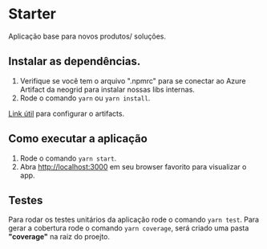 # Starter
Aplicação base para novos produtos/ soluções.

## Instalar as dependências.

1. Verifique se você tem o arquivo ".npmrc" para se conectar ao Azure Artifact da neogrid para instalar nossas libs internas.
2. Rode o comando `yarn` ou `yarn install`.

[Link útil](https://dev.azure.com/neogrid/FrontEnd-Repo/_artifacts/feed/apps-maven-release/connect/npm) para configurar o artifacts.


## Como executar a aplicação

1. Rode o comando `yarn start`.
2. Abra [http://localhost:3000](http://localhost:3000) em seu browser favorito para visualizar o app.

## Testes

Para rodar os testes unitários da aplicação rode o comando `yarn test`. Para gerar a cobertura rode o comando `yarn coverage`, será criado uma pasta **"coverage"** na raiz do proejto.
